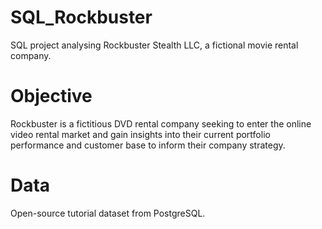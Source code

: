 # SQL_Rockbuster
SQL project analysing Rockbuster Stealth LLC, a fictional movie rental company.
# Objective
Rockbuster is a fictitious DVD rental company seeking to enter the online video rental market and gain insights into their current portfolio performance and customer base to inform their company strategy.
# Data
Open-source tutorial dataset from PostgreSQL.
